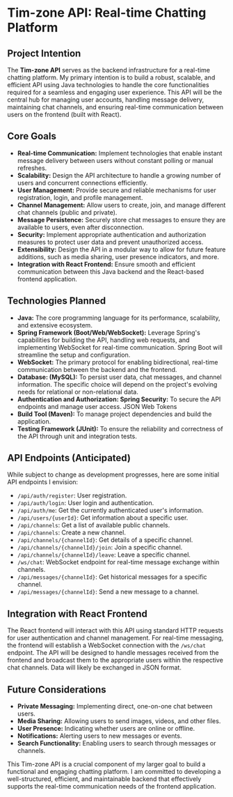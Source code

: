 # Tim-zone API: Real-time Chatting Platform

## Project Intention

The **Tim-zone API** serves as the backend infrastructure for a real-time chatting platform. My primary intention is to build a robust, scalable, and efficient API using Java technologies to handle the core functionalities required for a seamless and engaging user experience. This API will be the central hub for managing user accounts, handling message delivery, maintaining chat channels, and ensuring real-time communication between users on the frontend (built with React).

## Core Goals

* **Real-time Communication:** Implement technologies that enable instant message delivery between users without constant polling or manual refreshes.
* **Scalability:** Design the API architecture to handle a growing number of users and concurrent connections efficiently.
* **User Management:** Provide secure and reliable mechanisms for user registration, login, and profile management.
* **Channel Management:** Allow users to create, join, and manage different chat channels (public and private).
* **Message Persistence:** Securely store chat messages to ensure they are available to users, even after disconnection.
* **Security:** Implement appropriate authentication and authorization measures to protect user data and prevent unauthorized access.
* **Extensibility:** Design the API in a modular way to allow for future feature additions, such as media sharing, user presence indicators, and more.
* **Integration with React Frontend:** Ensure smooth and efficient communication between this Java backend and the React-based frontend application.

## Technologies Planned

* **Java:** The core programming language for its performance, scalability, and extensive ecosystem.
* **Spring Framework (Boot/Web/WebSocket):** Leverage Spring's capabilities for building the API, handling web requests, and implementing WebSocket for real-time communication. Spring Boot will streamline the setup and configuration.
* **WebSocket:** The primary protocol for enabling bidirectional, real-time communication between the backend and the frontend.
* **Database: (MySQL):** To persist user data, chat messages, and channel information. The specific choice will depend on the project's evolving needs for relational or non-relational data.
* **Authentication and Authorization: Spring Security:** To secure the API endpoints and manage user access. JSON Web Tokens 
* **Build Tool (Maven):** To manage project dependencies and build the application.
* **Testing Framework (JUnit):** To ensure the reliability and correctness of the API through unit and integration tests.


## API Endpoints (Anticipated)

While subject to change as development progresses, here are some initial API endpoints I envision:

* `/api/auth/register`: User registration.
* `/api/auth/login`: User login and authentication.
* `/api/auth/me`: Get the currently authenticated user's information.
* `/api/users/{userId}`: Get information about a specific user.
* `/api/channels`: Get a list of available public channels.
* `/api/channels`: Create a new channel.
* `/api/channels/{channelId}`: Get details of a specific channel.
* `/api/channels/{channelId}/join`: Join a specific channel.
* `/api/channels/{channelId}/leave`: Leave a specific channel.
* `/ws/chat`: WebSocket endpoint for real-time message exchange within channels.
* `/api/messages/{channelId}`: Get historical messages for a specific channel.
* `/api/messages/{channelId}`: Send a new message to a channel.

## Integration with React Frontend

The React frontend will interact with this API using standard HTTP requests for user authentication and channel management. For real-time messaging, the frontend will establish a WebSocket connection with the `/ws/chat` endpoint. The API will be designed to handle messages received from the frontend and broadcast them to the appropriate users within the respective chat channels. Data will likely be exchanged in JSON format.

## Future Considerations

* **Private Messaging:** Implementing direct, one-on-one chat between users.
* **Media Sharing:** Allowing users to send images, videos, and other files.
* **User Presence:** Indicating whether users are online or offline.
* **Notifications:** Alerting users to new messages or events.
* **Search Functionality:** Enabling users to search through messages or channels.

This Tim-zone API is a crucial component of my larger goal to build a functional and engaging chatting platform. I am committed to developing a well-structured, efficient, and maintainable backend that effectively supports the real-time communication needs of the frontend application.
